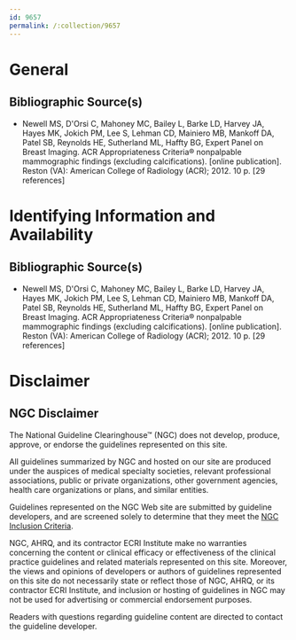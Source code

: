 ```yaml
---
id: 9657
permalink: /:collection/9657
---
```


# General

## Bibliographic Source(s)

- Newell MS, D'Orsi C, Mahoney MC, Bailey L, Barke LD, Harvey JA, Hayes MK, Jokich PM, Lee S, Lehman CD, Mainiero MB, Mankoff DA, Patel SB, Reynolds HE, Sutherland ML, Haffty BG, Expert Panel on Breast Imaging. ACR Appropriateness Criteria® nonpalpable mammographic findings (excluding calcifications). [online publication]. Reston (VA): American College of Radiology (ACR); 2012. 10 p. [29 references]

# Identifying Information and Availability

## Bibliographic Source(s)

- Newell MS, D'Orsi C, Mahoney MC, Bailey L, Barke LD, Harvey JA, Hayes MK, Jokich PM, Lee S, Lehman CD, Mainiero MB, Mankoff DA, Patel SB, Reynolds HE, Sutherland ML, Haffty BG, Expert Panel on Breast Imaging. ACR Appropriateness Criteria® nonpalpable mammographic findings (excluding calcifications). [online publication]. Reston (VA): American College of Radiology (ACR); 2012. 10 p. [29 references]

# Disclaimer

## NGC Disclaimer

The National Guideline Clearinghouse™ (NGC) does not develop, produce, approve, or endorse the guidelines represented on this site.

All guidelines summarized by NGC and hosted on our site are produced under the auspices of medical specialty societies, relevant professional associations, public or private organizations, other government agencies, health care organizations or plans, and similar entities.

Guidelines represented on the NGC Web site are submitted by guideline developers, and are screened solely to determine that they meet the [NGC Inclusion Criteria](/help-and-about/summaries/inclusion-criteria).

NGC, AHRQ, and its contractor ECRI Institute make no warranties concerning the content or clinical efficacy or effectiveness of the clinical practice guidelines and related materials represented on this site. Moreover, the views and opinions of developers or authors of guidelines represented on this site do not necessarily state or reflect those of NGC, AHRQ, or its contractor ECRI Institute, and inclusion or hosting of guidelines in NGC may not be used for advertising or commercial endorsement purposes.

Readers with questions regarding guideline content are directed to contact the guideline developer.

